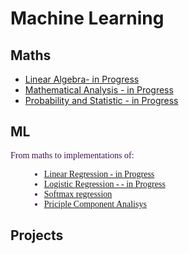 <h1 face = "Times New Roma" color='#3f134f'> Machine Learning </h1>   

<h2>Maths</h2>
   <ul size="2">
            <li><a  href='/notebooks/Math/Linear Algebra'>Linear Algebra- in Progress</a> </li>
             <li><a  href='/notebooks/Math/Mathematical analysis'>Mathematical Analysis - in Progress</a> </li>    
             <li><a  href='/notebooks/Math/Probability and Statistic/'>Probability and Statistic - in Progress</a> </li>
   </ul>  

<h2>ML</h2>
  <font   face = "Times New Roma" color='#3f134f' > From maths to implementations of:</font>
  <br>
  <font   face = "Times New Roma" color='#3f134f' > 
    <ul size="2" style="margin-left: 30px">
      <li><a href='/notebooks/ML/Linear%20Regression'>Linear Regression - in Progress</a></li>
      <li><a href='/notebooks/ML/Logistic%20Regression'>Logistic Regression - - in Progress </a></li>
      <li><a href='/notebooks/ML/Softmax%20Regression'>Softmax regression</a></li>
      <li><a href='/notebooks/ML/Principal Component Analysis'>Priciple Component Analisys</a></li>
   </ul> 
 </font>

<h2>Projects</h2>
